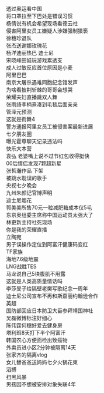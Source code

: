 透过奥运看中国  
将口罩拉至下巴处是错误习惯  
杨倩说有机会希望现场看德云社  
侵害阿里女员工嫌疑人涉嫌强制猥亵  
徐穗珍退队  
张杰送谢娜玫瑰花  
杨洋迪丽热巴 迪士尼  
宋晓峰田娃玩游戏累透支  
成人过敏反应首位原因是小麦  
阿里巴巴  
南京大屠杀遇难同胞纪念馆发声  
为啥看披荆斩棘的哥哥会想哭  
荣耀夫妇直播跳双人舞  
张雨绮李柄熹凑到毛毯后面亲亲  
管泽元预测  
这就是街舞4  
警方通报阿里女员工被侵害案最新进展  
七夕朋友圈  
曝光霍尊聊天记录违法吗  
快乐大本营  
袁弘 老婆嘴上说不过节红包收得挺快  
00后情侣发现7颗超新星  
张哲瀚作品 下架  
被跳水耽误的歌手  
央视七夕晚会  
九州朱颜记官博声明  
迪士尼烟花  
郭美美所售70元一粒减肥糖成本仅5毛  
东京奥组委主席称中国运动员太强大了  
林更新主持社死现场  
你是我的荣耀直播  
立陶宛  
男子误操作定位到阿富汗健康码变红  
TF家族  
海地7.6级地震  
LNG战胜TES  
马龙说自己5块腹肌不用露  
这就是人类高质量情话吗  
李莎旻子给隔壁老樊写歌纪念一周年  
迪士尼公司宣布不再和斯嘉丽约翰逊合作  
英超  
国防部回应日本防卫大臣参拜靖国神社  
吴磊微博标注好细心  
陈伟霆何穗好爱去健身房  
塔利班8天打下半个阿富汗  
韩国农心方便面检出致癌物  
外卖员进小区2分钟被隔离14天  
张家齐的隔离vlog  
女儿替爸爸送妈妈七夕火锅花束  
滔搏  
扫黑风暴  
男孩因不想被安排对象失联4年  
